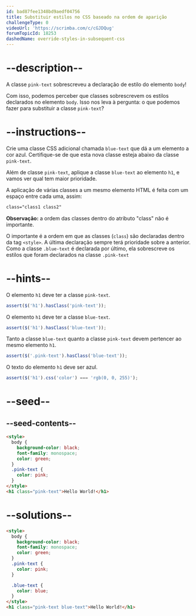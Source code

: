 ```yaml
---
id: bad87fee1348bd9aedf04756
title: Substituir estilos no CSS baseado na ordem de aparição
challengeType: 0
videoUrl: 'https://scrimba.com/c/cGJDQug'
forumTopicId: 18253
dashedName: override-styles-in-subsequent-css
---
```


# --description--

A classe `pink-text` sobrescreveu a declaração de estilo do elemento `body`!

Com isso, podemos perceber que classes sobrescrevem os estilos declarados no elemento `body`. Isso nos leva à pergunta: o que podemos fazer para substituir a classe `pink-text`?

# --instructions--

Crie uma classe CSS adicional chamada `blue-text` que dá a um elemento a cor azul. Certifique-se de que esta nova classe esteja abaixo da classe `pink-text`.

Além de classe `pink-text`, aplique a classe `blue-text` ao elemento `h1`, e vamos ver qual tem maior prioridade.

A aplicação de várias classes a um mesmo elemento HTML é feita com um espaço entre cada uma, assim:

```html
class="class1 class2"
```

**Observação:** a ordem das classes dentro do atributo "class" não é importante.

O importante é a ordem em que as classes (`class`) são declaradas dentro da tag `<style>`. A última declaração sempre terá prioridade sobre a anterior. Como a classe `.blue-text` é declarada por último, ela sobrescreve os estilos que foram declarados na classe `.pink-text`

# --hints--

O elemento `h1` deve ter a classe `pink-text`.

```js
assert($('h1').hasClass('pink-text'));
```

O elemento `h1` deve ter a classe `blue-text`.

```js
assert($('h1').hasClass('blue-text'));
```

Tanto a classe `blue-text` quanto a classe `pink-text` devem pertencer ao mesmo elemento `h1`.

```js
assert($('.pink-text').hasClass('blue-text'));
```

O texto do elemento `h1` deve ser azul.

```js
assert($('h1').css('color') === 'rgb(0, 0, 255)');
```

# --seed--

## --seed-contents--

```html
<style>
  body {
    background-color: black;
    font-family: monospace;
    color: green;
  }
  .pink-text {
    color: pink;
  }
</style>
<h1 class="pink-text">Hello World!</h1>
```

# --solutions--

```html
<style>
  body {
    background-color: black;
    font-family: monospace;
    color: green;
  }
  .pink-text {
    color: pink;
  }

  .blue-text {
    color: blue;
  }  
</style>
<h1 class="pink-text blue-text">Hello World!</h1>
```
